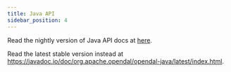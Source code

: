 ```yaml
---
title: Java API
sidebar_position: 4
---
```


Read the nightly version of Java API docs at [here](pathname:///docs/java/).

Read the latest stable version instead at https://javadoc.io/doc/org.apache.opendal/opendal-java/latest/index.html.
